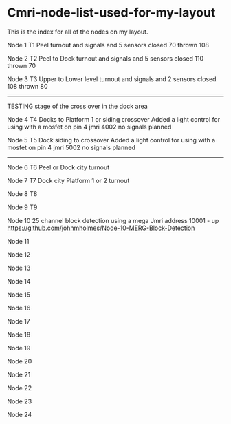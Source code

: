 # Cmri-node-list-used-for-my-layout
This is the index for all of the nodes on my layout.

Node 1 T1 Peel turnout and signals and 5 sensors closed 70 thrown 108

Node 2 T2 Peel to Dock turnout and signals and 5 sensors closed 110 thrown 70

Node 3 T3 Upper to Lower level turnout  and signals and 2 sensors closed 108 thrown 80

-------------
TESTING stage of the cross over in the dock area

Node 4 T4 Docks to Platform 1 or siding crossover Added a light control for using with a mosfet on pin 4 jmri 4002 no signals planned

Node 5 T5 Dock siding to crossover Added a light control for using with a mosfet on pin 4 jmri 5002 no signals planned

-------------

Node 6 T6 Peel or Dock city turnout

Node 7 T7 Dock city Platform 1 or 2 turnout

Node 8 T8 

Node 9 T9 

Node 10 25 channel block detection using a mega Jmri address 10001 - up https://github.com/johnmholmes/Node-10-MERG-Block-Detection

Node 11

Node 12

Node 13

Node 14

Node 15

Node 16

Node 17

Node 18

Node 19

Node 20

Node 21

Node 22

Node 23

Node 24

